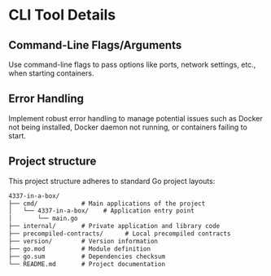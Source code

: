 #  CLI Tool Details

## Command-Line Flags/Arguments
Use command-line flags to pass options like ports, network settings, etc., when starting containers.

## Error Handling
Implement robust error handling to manage potential issues such as Docker not being installed, Docker daemon not running, or containers failing to start.

## Project structure

This project structure adheres to standard Go project layouts:
```txt
4337-in-a-box/
├── cmd/            # Main applications of the project
│   └── 4337-in-a-box/    # Application entry point
│       └── main.go
├── internal/       # Private application and library code
├── precompiled-contracts/      # Local precompiled contracts
├── version/        # Version information
├── go.mod          # Module definition
├── go.sum          # Dependencies checksum
└── README.md       # Project documentation
```